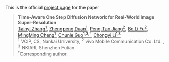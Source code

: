 This is the official [project page](https://zty557.github.io/TADSR_HomePage/) for the paper

>**Time-Aware One Step Diffusion Network for Real-World Image Super-Resolution**<br>  [Tainyi Zhang<sup>1</sup>](), [Zhengpeng Duan<sup>1</sup>](), [Peng-Tao Jiang<sup>2</sup>](), [Bo Li Fu<sup>2</sup>](), [MingMing Cheng<sup>1</sup>](), [Chunle Guo<sup>1,3,&dagger;</sup>](), [Chongyi Li<sup>1,3</sup>]() <br>
> <sup>1</sup> VCIP, CS, Nankai University, <sup>2</sup> vivo Mobile Communication Co. Ltd. , <sup>3</sup> NKIARI, Shenzhen Futian<br>
>  <sup>&dagger;</sup>Corresponding author.
